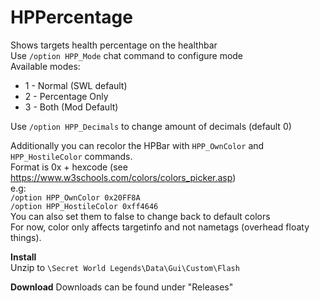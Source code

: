 # HPPercentage
Shows targets health percentage on the healthbar  
Use `/option HPP_Mode` chat command to configure mode  
Available modes:  
* 1 - Normal (SWL default)  
* 2 - Percentage Only  
* 3 - Both (Mod Default)  

Use `/option HPP_Decimals` to change amount of decimals (default 0)  


Additionally you can recolor the HPBar with `HPP_OwnColor` and `HPP_HostileColor` commands.  
Format is 0x + hexcode (see https://www.w3schools.com/colors/colors_picker.asp)  
e.g:  
`/option HPP_OwnColor 0x20FF8A`  
`/option HPP_HostileColor 0xff4646`  
You can also set them to false to change back to default colors  
For now, color only affects targetinfo and not nametags (overhead floaty things).  

**Install**  
Unzip to `\Secret World Legends\Data\Gui\Custom\Flash`

**Download**
Downloads can be found under "Releases"